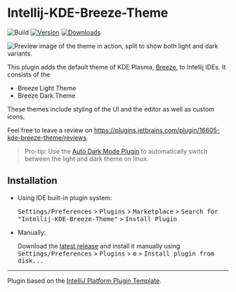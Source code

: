 # Intellij-KDE-Breeze-Theme

![Build](https://github.com/l0drex/Intellij-KDE-Breeze-Theme/workflows/Build/badge.svg)
[![Version](https://img.shields.io/jetbrains/plugin/v/16605-kde-breeze-theme.svg)](https://plugins.jetbrains.com/plugin/16605-kde-breeze-theme)
[![Downloads](https://img.shields.io/jetbrains/plugin/d/16605-kde-breeze-theme.svg)](https://plugins.jetbrains.com/plugin/16605-kde-breeze-theme)

![Preview image of the theme in action, split to show both light and dark variants.](https://plugins.jetbrains.com/files/16605/screenshot_846a3998-7bfa-4ea8-bd61-a52364ca33e0)

<!-- Plugin description -->
This plugin adds the default theme of KDE Plasma, [Breeze](https://develop.kde.org/hig/style/color/default/), to Intellij IDEs.
It consists of the 
- Breeze Light Theme
- Breeze Dark Theme

These themes include styling of the UI and the editor as well as custom icons.

Feel free to leave a review on https://plugins.jetbrains.com/plugin/16605-kde-breeze-theme/reviews.

> Pro-tip: Use the [Auto Dark Mode Plugin](https://plugins.jetbrains.com/plugin/14076-auto-dark-mode/) to automatically
> switch between the light and dark theme on linux.

<!-- Plugin description end -->

## Installation

- Using IDE built-in plugin system:
  
  <kbd>Settings/Preferences</kbd> > <kbd>Plugins</kbd> > <kbd>Marketplace</kbd> > <kbd>Search for "Intellij-KDE-Breeze-Theme"</kbd> >
  <kbd>Install Plugin</kbd>
  
- Manually:

  Download the [latest release](https://github.com/l0drex/Intellij-KDE-Breeze-Theme/releases/latest) and install it manually using
  <kbd>Settings/Preferences</kbd> > <kbd>Plugins</kbd> > <kbd>⚙️</kbd> > <kbd>Install plugin from disk...</kbd>


---
Plugin based on the [IntelliJ Platform Plugin Template][template].

[template]: https://github.com/JetBrains/intellij-platform-plugin-template
